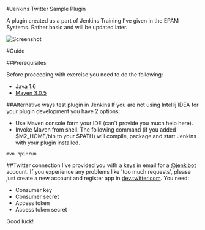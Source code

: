 #Jenkins Twitter Sample Plugin

A plugin created as a part of Jenkins Training I've given in the EPAM Systems.
Rather basic and will be updated later. 

![Screenshot](http://f.cl.ly/items/3l191j3B383v1g3S241f/Image%202013.06.25%203%3A36%3A45%20PM.png)

#Guide

##Prerequisites

Before proceeding with exercise you need to do the following:

- [Java 1.6](http://www.oracle.com/technetwork/java/javase/downloads/jdk6u35-downloads-1836443.html)
- [Maven 3.0.5](http://maven.apache.org/docs/3.0.5/release-notes.html)


##Alternative ways test plugin in Jenkins
If you are not using Intellij IDEA for your plugin development you have 2 options:
- Use Maven console form your IDE (can't provide you much help here).
- Invoke Maven from shell. The following command (if you added $M2_HOME/bin to your $PATH) will compile, package and start Jenkins with your plugin installed.
```
mvn hpi:run
```

    
##Twitter connection
I've provided you with a keys in email for a [@jenkibot](https://twitter.com/jenkibot) account. If you experience any problems like 'too much requests', please just create a new account and register app in [dev.twitter.com](http://dev.twitter.com). You need:

- Consumer key
- Consumer secret
- Access token
- Access token secret



Good luck!
